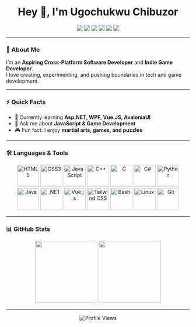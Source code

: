 <h1 align="center">Hey 👋, I'm Ugochukwu Chibuzor</h1>  

<p align="center">
  <a href="https://dev.to/@ugochukwu_chibuzor_3546e9"><img src="https://img.shields.io/badge/dev.to-%2308090A.svg?style=for-the-badge&logo=dev.to&logoColor=white"/></a>
  <a href="https://linkedin.com/in/ugochukwu-chibuzor-96224529a"><img src="https://img.shields.io/badge/linkedin-%231E77B5.svg?style=for-the-badge&logo=linkedin&logoColor=white"/></a>
  <a href="https://instagram.com/chibuzor.ugochukwu"><img src="https://img.shields.io/badge/instagram-%23E4405F.svg?style=for-the-badge&logo=instagram&logoColor=white"/></a>
  <a href="https://github.com/Computeroid1"><img src="https://img.shields.io/badge/github-%2324292e.svg?style=for-the-badge&logo=github&logoColor=white"/></a>
  <a href="https://twitter.com/Ugo_Chibuzor1"><img src="https://img.shields.io/badge/twitter-%2300acee.svg?style=for-the-badge&logo=twitter&logoColor=white"/></a>
  <a href="https://stackoverflow.com/users/27882429"><img src="https://img.shields.io/badge/stackoverflow-%23F48024.svg?style=for-the-badge&logo=stackoverflow&logoColor=white"/></a>
</p>

---

### 🚀 About Me  
I’m an **Aspiring Cross-Platform Software Developer** and **Indie Game Developer**.  
I love creating, experimenting, and pushing boundaries in tech and game development.  

---

### ⚡ Quick Facts  
- 🌱 Currently learning **Asp.NET, WPF, Vue.JS, AvaloniaUI**  
- 💬 Ask me about **JavaScript & Game Development**  
- 🎮 Fun fact: I enjoy **martial arts, games, and puzzles**  

---

### 🛠️ Languages & Tools  
<p align="center">
  <img src="https://profilinator.rishav.dev/skills-assets/html5-original-wordmark.svg" alt="HTML5" height="60"/>
  <img src="https://profilinator.rishav.dev/skills-assets/css3-original-wordmark.svg" alt="CSS3" height="60"/>
  <img src="https://profilinator.rishav.dev/skills-assets/javascript-original.svg" alt="JavaScript" height="60"/>
  <img src="https://profilinator.rishav.dev/skills-assets/cplusplus-original.svg" alt="C++" height="60"/>
  <img src="https://profilinator.rishav.dev/skills-assets/c-original.svg" alt="C" height="60"/>
  <img src="https://profilinator.rishav.dev/skills-assets/csharp-original.svg" alt="C#" height="60"/>
  <img src="https://profilinator.rishav.dev/skills-assets/python-original.svg" alt="Python" height="60"/>
  <img src="https://profilinator.rishav.dev/skills-assets/java-original-wordmark.svg" alt="Java" height="60"/>
  <img src="https://profilinator.rishav.dev/skills-assets/dot-net-original-wordmark.svg" alt=".NET" height="60"/>
  <img src="https://profilinator.rishav.dev/skills-assets/vuejs-original-wordmark.svg" alt="Vue.js" height="60"/>
  <img src="https://profilinator.rishav.dev/skills-assets/tailwindcss.svg" alt="Tailwind CSS" height="60"/>
  <img src="https://profilinator.rishav.dev/skills-assets/gnu_bash-icon.svg" alt="Bash" height="60"/>
  <img src="https://profilinator.rishav.dev/skills-assets/linux-original.svg" alt="Linux" height="60"/>
  <img src="https://profilinator.rishav.dev/skills-assets/git-scm-icon.svg" alt="Git" height="60"/>
</p>

---

### 📊 GitHub Stats  
<p align="center">
  <img src="https://github-readme-stats.vercel.app/api?username=Computeroid1&show_icons=true&count_private=true&hide_border=true&theme=radical" height="170"/>
  <img src="https://github-readme-stats.vercel.app/api/top-langs/?username=Computeroid1&layout=compact&hide_border=true&theme=radical" height="170"/>
</p>

---

<p align="center">
  <img src="https://komarev.com/ghpvc/?username=Computeroid1&style=flat-square&color=blue" alt="Profile Views"/>
</p>
